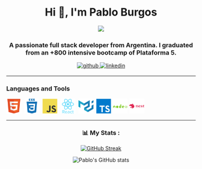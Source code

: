 <div id="header" align="center">
<h1 align="cente">Hi 👋, I'm Pablo Burgos</h1>
<img src="https://media.giphy.com/media/487L0pNZKONFN01oHO/giphy.gif" width="200">
<h3 align="center">A passionate full stack developer from Argentina. I graduated from an +800 intensive bootcamp of Plataforma 5.</h3>
<div align="center">
<a href="https://github.com/pburgos09" target="_blank">
<img src=https://img.shields.io/badge/github-%2324292e.svg?&style=for-the-badge&logo=github&logoColor=white alt=github style="margin-bottom: 5px;" />
</a>
<a href="https://linkedin.com/in/burgospablo/" target="_blank">
<img src=https://img.shields.io/badge/linkedin-%231E77B5.svg?&style=for-the-badge&logo=linkedin&logoColor=white alt=linkedin style="margin-bottom: 5px;" />
</a>
</div>
  
---

<div align="left">
  <h3>Languages and Tools</h3>
 <div>
        <img src="https://github.com/devicons/devicon/blob/master/icons/html5/html5-original.svg" title="HTML5" alt="HTML" width="40" height="40"/>&nbsp;
        <img src="https://github.com/devicons/devicon/blob/master/icons/css3/css3-plain-wordmark.svg"  title="CSS3" alt="CSS" width="40" height="40"/>&nbsp;
        <img src="https://github.com/devicons/devicon/blob/master/icons/javascript/javascript-original.svg" title="JavaScript" alt="JavaScript" width="40" height="40"/>&nbsp;
        <img src="https://github.com/devicons/devicon/blob/master/icons/react/react-original-wordmark.svg" title="React" alt="React" width="40" height="40"/>&nbsp;
        <img src="https://github.com/devicons/devicon/blob/master/icons/materialui/materialui-original.svg" title="MaterialUI" alt="MaterialUI" width="40" height="40"/>&nbsp;
        <img src="https://github.com/devicons/devicon/blob/master/icons/typescript/typescript-original.svg" title="Typescript" **alt="Typescript" width="40" height="40"/>
        <img src="https://github.com/devicons/devicon/blob/master/icons/nodejs/nodejs-plain-wordmark.svg" title="NodeJs" **alt="NodeJs" width="40" height="40"/>
   <img src="https://github.com/devicons/devicon/blob/master/icons/nestjs/nestjs-plain-wordmark.svg" title="NestJs" **alt="NestJs" width="40" height="40"/>
      </div>
</div>
  
---
  
### 📊 My Stats :
  
[![GitHub Streak](https://streak-stats.demolab.com?user=pburgos09&theme=dark)](https://git.io/streak-stats)

![Pablo's GitHub stats](https://github-readme-stats.vercel.app/api?username=pburgos09&show_icons=true&theme=radical)


<!--
**pburgos09/pburgos09** is a ✨ _special_ ✨ repository because its `README.md` (this file) appears on your GitHub profile.

Here are some ideas to get you started:

- 🔭 I’m currently working on ...
- 🌱 I’m currently learning ...
- 👯 I’m looking to collaborate on ...
- 🤔 I’m looking for help with ...
- 💬 Ask me about ...
- 📫 How to reach me: ...
- 😄 Pronouns: ...
- ⚡ Fun fact: ...
-->
